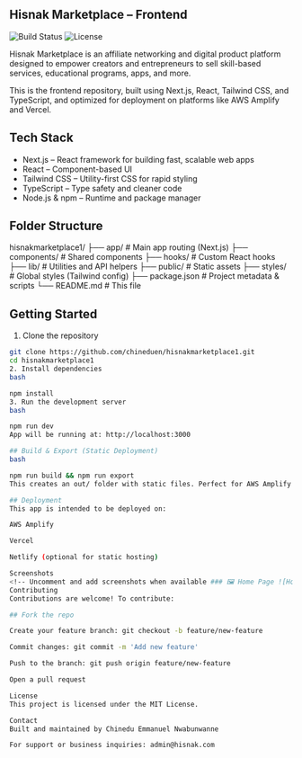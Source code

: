
## Hisnak Marketplace – Frontend

![Build Status](https://img.shields.io/badge/build-passing-brightgreen)
![License](https://img.shields.io/badge/license-MIT-blue)

Hisnak Marketplace is an affiliate networking and digital product platform designed to empower creators and entrepreneurs to sell skill-based services, educational programs, apps, and more.

This is the frontend repository, built using Next.js, React, Tailwind CSS, and TypeScript, and optimized for deployment on platforms like AWS Amplify and Vercel.


 ## Tech Stack

- Next.js – React framework for building fast, scalable web apps  
- React – Component-based UI  
- Tailwind CSS – Utility-first CSS for rapid styling  
- TypeScript – Type safety and cleaner code  
- Node.js & npm – Runtime and package manager  

## Folder Structure

hisnakmarketplace1/
├── app/ # Main app routing (Next.js)
├── components/ # Shared components
├── hooks/ # Custom React hooks
├── lib/ # Utilities and API helpers
├── public/ # Static assets
├── styles/ # Global styles (Tailwind config)
├── package.json # Project metadata & scripts
└── README.md # This file

## Getting Started

1. Clone the repository
```bash
git clone https://github.com/chineduen/hisnakmarketplace1.git
cd hisnakmarketplace1
2. Install dependencies
bash

npm install
3. Run the development server
bash

npm run dev
App will be running at: http://localhost:3000

## Build & Export (Static Deployment)
bash

npm run build && npm run export
This creates an out/ folder with static files. Perfect for AWS Amplify or Netlify.

## Deployment
This app is intended to be deployed on:

AWS Amplify

Vercel

Netlify (optional for static hosting)

Screenshots
<!-- Uncomment and add screenshots when available ### 🖼 Home Page ![Home Screenshot](screenshots/home.png) ### 💻 Dashboard ![Dashboard Screenshot](screenshots/dashboard.png) -->
Contributing
Contributions are welcome! To contribute:

## Fork the repo

Create your feature branch: git checkout -b feature/new-feature

Commit changes: git commit -m 'Add new feature'

Push to the branch: git push origin feature/new-feature

Open a pull request

License
This project is licensed under the MIT License.

Contact
Built and maintained by Chinedu Emmanuel Nwabunwanne

For support or business inquiries: admin@hisnak.com

